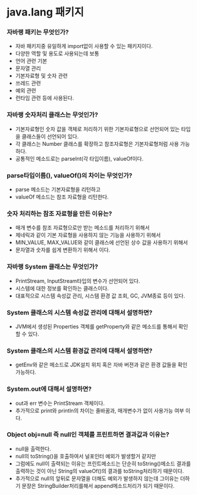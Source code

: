 # java.lang 패키지

### 자바랭 패키는 무엇인가?

- 자바 패키지중 유일하게 import없이 사용할 수 있는 패키지이다.
- 다양한 역할 및 용도로 사용되는데 보통
- 언어 관련 기본
- 문자열 관리
- 기본자료형 및 숫자 관련
- 쓰레드 관련
- 예외 관련
- 런타임 관련 등에 사용된다.

### 자바랭 숫자처리 클래스는 무엇인가?

- 기본자료형인 숫자 값을 객체로 처리하기 위한 기본자료형으로 선언되어 있는 타입을 클래스들이 선언되어 있다.
- 각 클래스는 Number 클래스를 확장하고 참조자료형은 기본자료형처럼 사용 가능하다.
- 공통적인 메소드로는 parseInt(각 타입이름), valueOf이다.

### parse타입이름(), valueOf()의 차이는 무엇인가?

- parse 메소드는 기본자료형을 리턴하고
- valueOf 메소드는 참조 자료형을 리턴한다.

### 숫자 처리하는 참조 자료형을 만든 이유는?

- 매개 변수를 참조 자료형으로만 받는 메소드를 처리하기 위해서
- 제네릭과 같이 기본 자료형을 사용하지 않는 기능을 사용하기 위해서
- MIN_VALUE, MAX_VALUE와 같이 클래스에 선언된 상수 값을 사용하기 위해서
- 문자열과 숫자를 쉽게 변환하기 위해서 이다.

### 자바랭 System 클래스는 무엇인가?

- PrintStream, InputStream타입의 변수가 선언되어 있다.
- 시스템에 대한 정보를 확인하는 클래스이다.
- 대표적으로 시스템 속성값 관리, 시스템 환경 값 조회, GC, JVM종료 등이 있다.

### System 클래스의 시스템 속성값 관리에 대해서 설명하면?

- JVM에서 생성된 Properties 객체를 getProperty와 같은 메소드를 통해서 확인 할 수 있다.

### System 클래스의 시스템 환경값 관리에 대해서 설명하면?

- getEnv와 같은 메소드로 JDK설치 위치 혹은 자바 버젼과 같은 환경 값들을 확인 가능하다.

### System.out에 대해서 설명하면?

- out과 err 변수는 PrintStream 객체이다.
- 추가적으로 print와 println의 차이는 줄바꿈과, 매개변수가 없이 사용가능 여부 이다.

### Object obj=null 즉 null인 객체를 프린트하면 결과값과 이유는?

- null을 출력한다.
- null의 toString()을 호출하여서 널포인터 예외가 발생할거 같지만
- 그럼에도 null이 출력되는 이유는 프린트메소드는 단순히 toString()메소드 결과를 출력하는 것이 아닌 String의 valueOf()의 결과를 toString처리하기 때문이다.
- 추가적으로 null의 앞뒤로 문자열을 더해도 예외가 발생하지 않는데 그이유는 더하기 문장은 StringBuilder처리를해서 append메소드처리가 되기 때문이다.

